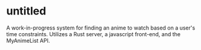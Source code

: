 # untitled

A work-in-progress system for finding an anime to watch based on a user's time constraints. Utilizes a Rust server, a javascript front-end, and the MyAnimeList API.